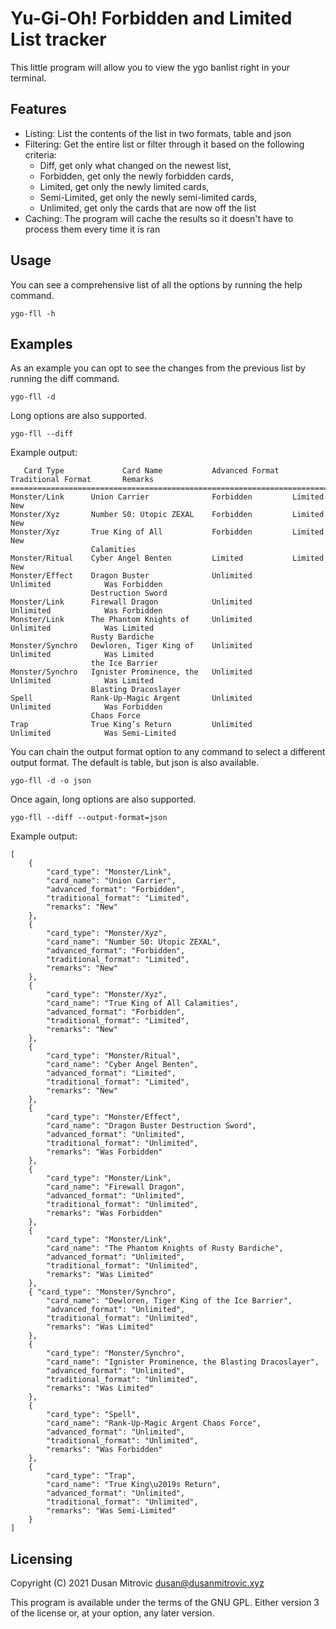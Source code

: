 # Yu-Gi-Oh! Forbidden and Limited List tracker

This little program will allow you to view the ygo banlist right in your terminal.

## Features

-   Listing: List the contents of the list in two formats, table and json
-   Filtering: Get the entire list or filter through it based on the following criteria:
    -   Diff, get only what changed on the newest list,
    -   Forbidden, get only the newly forbidden cards,
    -   Limited, get only the newly limited cards,
    -   Semi-Limited, get only the newly semi-limited cards,
    -   Unlimited, get only the cards that are now off the list
-   Caching: The program will cache the results so it doesn't have to process them every time it is ran

## Usage

You can see a comprehensive list of all the options by running the help command.

```shell
ygo-fll -h
```

## Examples

As an example you can opt to see the changes from the previous list by running the diff command.

```shell
ygo-fll -d
```

Long options are also supported.

```shell
ygo-fll --diff
```

Example output:

```
   Card Type             Card Name           Advanced Format   Traditional Format       Remarks
====================================================================================================
Monster/Link      Union Carrier              Forbidden         Limited              New
Monster/Xyz       Number S0: Utopic ZEXAL    Forbidden         Limited              New
Monster/Xyz       True King of All           Forbidden         Limited              New
                  Calamities
Monster/Ritual    Cyber Angel Benten         Limited           Limited              New
Monster/Effect    Dragon Buster              Unlimited         Unlimited            Was Forbidden
                  Destruction Sword
Monster/Link      Firewall Dragon            Unlimited         Unlimited            Was Forbidden
Monster/Link      The Phantom Knights of     Unlimited         Unlimited            Was Limited
                  Rusty Bardiche
Monster/Synchro   Dewloren, Tiger King of    Unlimited         Unlimited            Was Limited
                  the Ice Barrier
Monster/Synchro   Ignister Prominence, the   Unlimited         Unlimited            Was Limited
                  Blasting Dracoslayer
Spell             Rank-Up-Magic Argent       Unlimited         Unlimited            Was Forbidden
                  Chaos Force
Trap              True King’s Return         Unlimited         Unlimited            Was Semi-Limited

```

You can chain the output format option to any command to select a different output format.
The default is table, but json is also available.

```shell
ygo-fll -d -o json
```

Once again, long options are also supported.

```shell
ygo-fll --diff --output-format=json
```

Example output:

```
[
    {
        "card_type": "Monster/Link",
        "card_name": "Union Carrier",
        "advanced_format": "Forbidden",
        "traditional_format": "Limited",
        "remarks": "New"
    },
    {
        "card_type": "Monster/Xyz",
        "card_name": "Number S0: Utopic ZEXAL",
        "advanced_format": "Forbidden",
        "traditional_format": "Limited",
        "remarks": "New"
    },
    {
        "card_type": "Monster/Xyz",
        "card_name": "True King of All Calamities",
        "advanced_format": "Forbidden",
        "traditional_format": "Limited",
        "remarks": "New"
    },
    {
        "card_type": "Monster/Ritual",
        "card_name": "Cyber Angel Benten",
        "advanced_format": "Limited",
        "traditional_format": "Limited",
        "remarks": "New"
    },
    {
        "card_type": "Monster/Effect",
        "card_name": "Dragon Buster Destruction Sword",
        "advanced_format": "Unlimited",
        "traditional_format": "Unlimited",
        "remarks": "Was Forbidden"
    },
    {
        "card_type": "Monster/Link",
        "card_name": "Firewall Dragon",
        "advanced_format": "Unlimited",
        "traditional_format": "Unlimited",
        "remarks": "Was Forbidden"
    },
    {
        "card_type": "Monster/Link",
        "card_name": "The Phantom Knights of Rusty Bardiche",
        "advanced_format": "Unlimited",
        "traditional_format": "Unlimited",
        "remarks": "Was Limited"
    },
    { "card_type": "Monster/Synchro",
        "card_name": "Dewloren, Tiger King of the Ice Barrier",
        "advanced_format": "Unlimited",
        "traditional_format": "Unlimited",
        "remarks": "Was Limited"
    },
    {
        "card_type": "Monster/Synchro",
        "card_name": "Ignister Prominence, the Blasting Dracoslayer",
        "advanced_format": "Unlimited",
        "traditional_format": "Unlimited",
        "remarks": "Was Limited"
    },
    {
        "card_type": "Spell",
        "card_name": "Rank-Up-Magic Argent Chaos Force",
        "advanced_format": "Unlimited",
        "traditional_format": "Unlimited",
        "remarks": "Was Forbidden"
    },
    {
        "card_type": "Trap",
        "card_name": "True King\u2019s Return",
        "advanced_format": "Unlimited",
        "traditional_format": "Unlimited",
        "remarks": "Was Semi-Limited"
    }
]
```

## Licensing

Copyright (C) 2021 Dusan Mitrovic <dusan@dusanmitrovic.xyz>

This program is available under the terms of the GNU GPL. Either version 3 of the license or, at your option, any later version.
